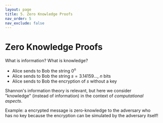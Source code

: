 ```yaml
---
layout: page
title: 5. Zero Knowledge Proofs
nav_order: 5
nav_exclude: false
---
```


Zero Knowledge Proofs
=====================

What is information?
What is knowledge?

- Alice sends to Bob the string $0^n$
- Alice sends to Bob the string $s = 3.14159...$, $n$ bits
- Alice sends to Bob the encryption of $s$ without a key

Shannon's information theory is relevant, but here we consider 
"knowledge" (instead of information) in the context of *computational aspects*. 

Example:
a encrypted message is zero-knowledge to the adversary who has no key
because the encryption can be simulated by the adversary itself!
